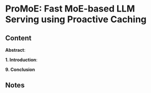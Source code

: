 # ProMoE: Fast MoE-based LLM Serving using Proactive Caching

## Content

**Abstract**:



**1. Introduction**:



**9. Conclusion**

## Notes
